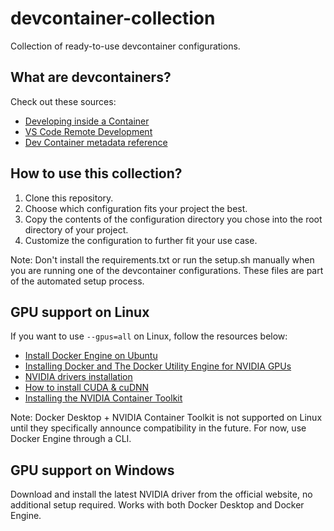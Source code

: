 # devcontainer-collection
Collection of ready-to-use devcontainer configurations.


## What are devcontainers?
Check out these sources:
* [Developing inside a Container](https://code.visualstudio.com/docs/devcontainers/containers)
* [VS Code Remote Development](https://code.visualstudio.com/docs/remote/remote-overview)
* [Dev Container metadata reference](https://code.visualstudio.com/docs/devcontainers/create-dev-container)


## How to use this collection?
1. Clone this repository.
2. Choose which configuration fits your project the best.
3. Copy the contents of the configuration directory you chose into the root directory of your project.
4. Customize the configuration to further fit your use case.

Note: Don't install the requirements.txt or run the setup.sh manually when you are running one of the devcontainer configurations. These files are part of the automated setup process.


## GPU support on Linux
If you want to use `--gpus=all` on Linux, follow the resources below:
* [Install Docker Engine on Ubuntu](https://docs.docker.com/engine/install/ubuntu/)
* [Installing Docker and The Docker Utility Engine for NVIDIA GPUs](https://docs.nvidia.com/ai-enterprise/deployment-guide-vmware/0.1.0/docker.html)
* [NVIDIA drivers installation](https://ubuntu.com/server/docs/nvidia-drivers-installation)
* [How to install CUDA & cuDNN](https://gist.github.com/denguir/b21aa66ae7fb1089655dd9de8351a202)
* [Installing the NVIDIA Container Toolkit](https://docs.nvidia.com/datacenter/cloud-native/container-toolkit/latest/install-guide.html)

Note: Docker Desktop + NVIDIA Container Toolkit is not supported on Linux until they specifically announce compatibility in the future. For now, use Docker Engine through a CLI.


## GPU support on Windows
Download and install the latest NVIDIA driver from the official website, no additional setup required. Works with both Docker Desktop and Docker Engine.
